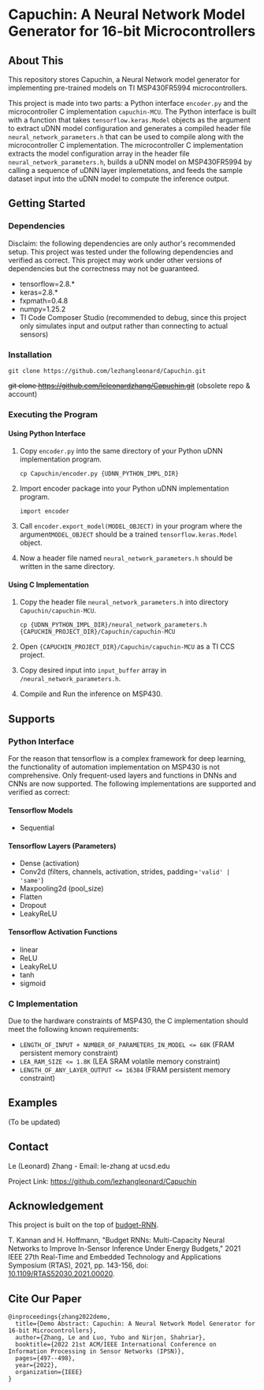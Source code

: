 # Capuchin: A Neural Network Model Generator for 16-bit Microcontrollers
## About This
This repository stores Capuchin, a Neural Network model generator for implementing pre-trained models on TI MSP430FR5994 microcontrollers.

This project is made into two parts: a Python interface `encoder.py` and the microcontroller C implementation `capuchin-MCU`. The Python interface is built with a function that takes `tensorflow.keras.Model` objects as the argument to extract uDNN model configuration and generates a compiled header file `neural_network_parameters.h` that can be used to compile along with the microcontroller C implementation. The microcontroller C implementation extracts the model configuration array in the header file `neural_network_parameters.h`, builds a uDNN model on MSP430FR5994 by calling a sequence of uDNN layer implemetations, and feeds the sample dataset input into the uDNN model to compute the inference output.

## Getting Started
### Dependencies
Disclaim: the following dependencies are only author's recommended setup. This project was tested under the following dependencies and verified as correct. This project may work under other versions of dependencies but the correctness may not be guaranteed.

+ tensorflow=2.8.*
+ keras=2.8.*
+ fxpmath=0.4.8
+ numpy=1.25.2
+ TI Code Composer Studio (recommended to debug, since this project only simulates input and output rather than connecting to actual sensors)
### Installation
`git clone https://github.com/lezhangleonard/Capuchin.git`

<del>git clone https://github.com/leleonardzhang/Capuchin.git</del> (obsolete repo & account)
### Executing the Program
#### Using Python Interface
1. Copy `encoder.py` into the same directory of your Python uDNN implementation program.

    `cp Capuchin/encoder.py {UDNN_PYTHON_IMPL_DIR}`
2. Import encoder package into your Python uDNN implementation program.

    `import encoder`
3. Call `encoder.export_model(MODEL_OBJECT)` in your program where the argument`MODEL_OBJECT` should be a trained `tensorflow.keras.Model` object.
4. Now a header file named `neural_network_parameters.h` should be written in the same directory.
#### Using C Implementation
1. Copy the header file `neural_network_parameters.h` into directory `Capuchin/capuchin-MCU`.

    `cp {UDNN_PYTHON_IMPL_DIR}/neural_network_parameters.h {CAPUCHIN_PROJECT_DIR}/Capuchin/capuchin-MCU`
2. Open `{CAPUCHIN_PROJECT_DIR}/Capuchin/capuchin-MCU` as a TI CCS project.
3. Copy desired input into `input_buffer` array in `/neural_network_parameters.h`.
4. Compile and Run the inference on MSP430.

## Supports
### Python Interface
For the reason that tensorflow is a complex framework for deep learning, the functionality of automation implementation on MSP430 is not comprehensive. Only frequent-used layers and functions in DNNs and CNNs are now supported. The following implementations are supported and verified as correct:
#### Tensorflow Models
+ Sequential
#### Tensorflow Layers (Parameters)
+ Dense (activation)
+ Conv2d (filters, channels, activation, strides, padding=`'valid' | 'same'`)
+ Maxpooling2d (pool_size)
+ Flatten
+ Dropout
+ LeakyReLU
#### Tensorflow Activation Functions
+ linear
+ ReLU
+ LeakyReLU
+ tanh
+ sigmoid
### C Implementation
Due to the hardware constraints of MSP430, the C implementation should meet the following known requirements:
+ `LENGTH_OF_INPUT + NUMBER_OF_PARAMETERS_IN_MODEL <= 68K` (FRAM persistent memory constraint)
+ `LEA_RAM_SIZE <= 1.8K` (LEA SRAM volatile memory constraint)
+ `LENGTH_OF_ANY_LAYER_OUTPUT <= 16384` (FRAM persistent memory constraint)
## Examples
(To be updated)
## Contact
Le (Leonard) Zhang - Email: le-zhang at ucsd.edu

Project Link: https://github.com/lezhangleonard/Capuchin

## Acknowledgement
This project is built on the top of <a href="https://github.com/tejaskannan/budget-rnn">budget-RNN</a>.

T. Kannan and H. Hoffmann, "Budget RNNs: Multi-Capacity Neural Networks to Improve In-Sensor Inference Under Energy Budgets," 2021 IEEE 27th Real-Time and Embedded Technology and Applications Symposium (RTAS), 2021, pp. 143-156, doi: <a href="https://doi.org/10.1109/RTAS52030.2021.00020">10.1109/RTAS52030.2021.00020</a>.

## Cite Our Paper

```
@inproceedings{zhang2022demo,
  title={Demo Abstract: Capuchin: A Neural Network Model Generator for 16-bit Microcontrollers},
  author={Zhang, Le and Luo, Yubo and Nirjon, Shahriar},
  booktitle={2022 21st ACM/IEEE International Conference on Information Processing in Sensor Networks (IPSN)},
  pages={497--498},
  year={2022},
  organization={IEEE}
}
```
